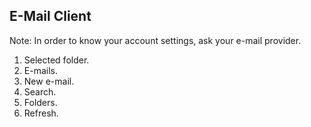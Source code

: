 ## E-Mail Client
Note: In order to know your account settings, ask your e-mail provider.

1. Selected folder.
2. E-mails.
3. New e-mail.
4. Search.
5. Folders.
6. Refresh.
